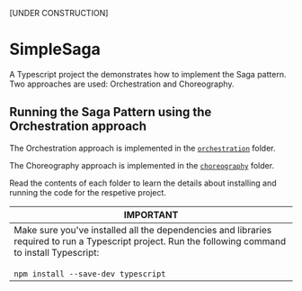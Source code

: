 [UNDER CONSTRUCTION]

# SimpleSaga

A Typescript project the demonstrates how to implement the Saga pattern. Two approaches are used: Orchestration and Choreography.

## Running the Saga Pattern using the Orchestration approach

The Orchestration approach is implemented in the [`orchestration`](./orchestration) folder. 

The Choreography approach is implemented in the [`choreography`](./choreography) folder.

Read the contents of each folder to learn the details about installing and running the code for the respetive project.

|IMPORTANT|
|---------|
|Make sure you've installed all the dependencies and libraries required to run a Typescript project. Run the following command to install Typescript:<br><br>`npm install --save-dev typescript`|

